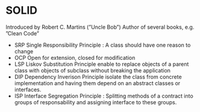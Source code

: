 # SOLID

Introduced by Robert C. Martins (”Uncle Bob”) Author of several books, e.g. ”Clean Code”

* SRP Single Responsibility Principle : A class should have one reason to change
* OCP Open for extension, closed for modification
* LSP Liskov Substitution Principle enable to replace objects of a parent class with objects of subclass without breaking the application
* DIP Dependency Inverison Principle isolate the class from concrete implementation and having them depend on an abstract classes or interfaces.
* ISP Interface Segregation Principle : Splitting methods of a contract into groups of responsability and assigning interface to these groups.
